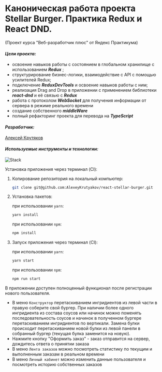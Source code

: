 # Каноническая работа проекта Stellar Burger. Практика Redux и React DND.

(Проект курса "Веб-разработчик плюс" от Яндекс Практикума)

#### _Цели проекта:_

- освоение навыков работы с состоянием в глобальном хранилище с использованием **_Redux_** ;
- структурирование бизнес-логики, взаимодействие с API с помощью усилителей Redux;
- подключение **_ReduxDevTools_** и освоение навыков работы с ним;
- реализация Drag and Drop в приложении с применением библиотеки **_react-dnd_** и её связью с **_Redux_**
- работа с протоколом **_WebSocket_** для получения информации от сервера в режиме реального времени
- создание собственного **_middleWare_**
- полный рефакторинг проекта для перевода на **_TypeScript_**

#### _Разработчик:_

[Алексей Крутяков](https://github.com/AlexeyKrutyakov)

#### _Используемые инструменты и технологии:_

![Stack](https://skillicons.dev/icons?i=vscode,figma,git,html,css,ts,react,redux,babel&perline=10)

Установка приложения через терминал (CI):

1. Копирование репозитория на локальный компьютер:
    ```bash
    git clone git@github.com:AlexeyKrutyakov/react-stellar-burger.git
    ```
2. Установка пакетов:

    при использовании `yarn`:
    ```bash
    yarn install
    ```
    при использовании `npm`:
    ```bash
    npm install
    ```

3. Запуск приложения через терминал (CI):

    при использовании `yarn`:
    ```bash
    yarn start
    ```
    при использовании `npm`:
    ```bash
    npm run start
    ```

В приложении доступен полноценный функционал после регистрации нового пользователя.
- В меню `Конструктор` перетаскиванием ингридиентов из левой части в правую соберите свой бургер. При наличии более одного ингридиента из состава соусов или начинок можно поменять последовательность соусов и начинок в полученном бургере перетаскиванием ингридиентов по вертикали. Замена булки происходит перетаскиванием новой булки из левой панели в собранный бургер (текущая булка заменится на новую).
- Нажмите кнопку "Оформить заказ" - заказ отправится на сервер, дождитесь ответа о принятии заказа
- В меню `Лента заказов` можно посмотреть статистику по текущим и выполненным заказам в реальном времени
- В меню `Личный кабинет` можно изменить данные пользователя и посмотреть историю собственных заказов
